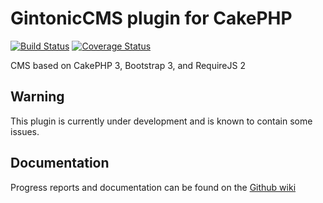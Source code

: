 # GintonicCMS plugin for CakePHP
[![Build Status](https://travis-ci.org/gintonicweb/GintonicCMS.svg)](https://travis-ci.org/gintonicweb/GintonicCMS)
[![Coverage Status](https://coveralls.io/repos/gintonicweb/GintonicCMS/badge.svg?branch=master)](https://coveralls.io/r/gintonicweb/GintonicCMS?branch=master)

CMS based on CakePHP 3, Bootstrap 3, and RequireJS 2

## Warning

This plugin is currently under development and is known to contain some issues.

## Documentation

Progress reports and documentation can be found on the [Github wiki](https://github.com/gintonicweb/GintonicCMS/wiki)
